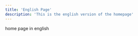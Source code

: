 ```yaml
---
title: 'English Page'
description: 'This is the english version of the homepage'
---
```


home page in english
